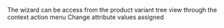 The wizard can be access from the product variant tree view through the
context action menu Change attribute values assigned
